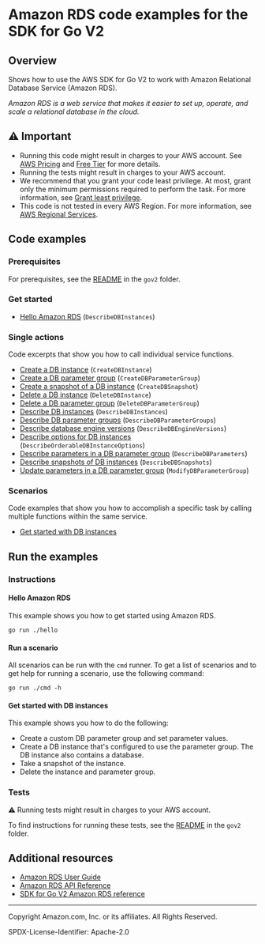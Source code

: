 <!--Generated by WRITEME on 2023-09-12 00:35:06.311435 (UTC)-->
# Amazon RDS code examples for the SDK for Go V2

## Overview

Shows how to use the AWS SDK for Go V2 to work with Amazon Relational Database Service (Amazon RDS).

<!--custom.overview.start-->
<!--custom.overview.end-->

*Amazon RDS is a web service that makes it easier to set up, operate, and scale a relational database in the cloud.*

## ⚠ Important

* Running this code might result in charges to your AWS account. See [AWS Pricing](https://aws.amazon.com/pricing/?aws-products-pricing.sort-by=item.additionalFields.productNameLowercase&aws-products-pricing.sort-order=asc&awsf.Free%20Tier%20Type=*all&awsf.tech-category=*all) and [Free Tier](https://aws.amazon.com/free/?all-free-tier.sort-by=item.additionalFields.SortRank&all-free-tier.sort-order=asc&awsf.Free%20Tier%20Types=*all&awsf.Free%20Tier%20Categories=*all) for more details.
* Running the tests might result in charges to your AWS account.
* We recommend that you grant your code least privilege. At most, grant only the minimum permissions required to perform the task. For more information, see [Grant least privilege](https://docs.aws.amazon.com/IAM/latest/UserGuide/best-practices.html#grant-least-privilege).
* This code is not tested in every AWS Region. For more information, see [AWS Regional Services](https://aws.amazon.com/about-aws/global-infrastructure/regional-product-services).

<!--custom.important.start-->
<!--custom.important.end-->

## Code examples

### Prerequisites

For prerequisites, see the [README](../README.md#Prerequisites) in the `gov2` folder.


<!--custom.prerequisites.start-->
<!--custom.prerequisites.end-->


### Get started

* [Hello Amazon RDS](hello/hello.go#L4) (`DescribeDBInstances`)

### Single actions

Code excerpts that show you how to call individual service functions.

* [Create a DB instance](actions/instances.go#L175) (`CreateDBInstance`)
* [Create a DB parameter group](actions/instances.go#L49) (`CreateDBParameterGroup`)
* [Create a snapshot of a DB instance](actions/instances.go#L138) (`CreateDBSnapshot`)
* [Delete a DB instance](actions/instances.go#L229) (`DeleteDBInstance`)
* [Delete a DB parameter group](actions/instances.go#L73) (`DeleteDBParameterGroup`)
* [Describe DB instances](actions/instances.go#L204) (`DescribeDBInstances`)
* [Describe DB parameter groups](actions/instances.go#L24) (`DescribeDBParameterGroups`)
* [Describe database engine versions](actions/instances.go#L248) (`DescribeDBEngineVersions`)
* [Describe options for DB instances](actions/instances.go#L269) (`DescribeOrderableDBInstanceOptions`)
* [Describe parameters in a DB parameter group](actions/instances.go#L91) (`DescribeDBParameters`)
* [Describe snapshots of DB instances](actions/instances.go#L157) (`DescribeDBSnapshots`)
* [Update parameters in a DB parameter group](actions/instances.go#L119) (`ModifyDBParameterGroup`)

### Scenarios

Code examples that show you how to accomplish a specific task by calling multiple
functions within the same service.

* [Get started with DB instances](scenarios/get_started_instances.go)

## Run the examples

### Instructions


<!--custom.instructions.start-->
<!--custom.instructions.end-->

#### Hello Amazon RDS

This example shows you how to get started using Amazon RDS.

```
go run ./hello
```

#### Run a scenario

All scenarios can be run with the `cmd` runner. To get a list of scenarios
and to get help for running a scenario, use the following command:

```
go run ./cmd -h
```

#### Get started with DB instances

This example shows you how to do the following:

* Create a custom DB parameter group and set parameter values.
* Create a DB instance that's configured to use the parameter group. The DB instance also contains a database.
* Take a snapshot of the instance.
* Delete the instance and parameter group.

<!--custom.scenario_prereqs.rds_Scenario_GetStartedInstances.start-->
<!--custom.scenario_prereqs.rds_Scenario_GetStartedInstances.end-->


<!--custom.scenarios.rds_Scenario_GetStartedInstances.start-->
<!--custom.scenarios.rds_Scenario_GetStartedInstances.end-->

### Tests

⚠ Running tests might result in charges to your AWS account.


To find instructions for running these tests, see the [README](../README.md#Tests)
in the `gov2` folder.



<!--custom.tests.start-->
<!--custom.tests.end-->

## Additional resources

* [Amazon RDS User Guide](https://docs.aws.amazon.com/AmazonRDS/latest/UserGuide/Welcome.html)
* [Amazon RDS API Reference](https://docs.aws.amazon.com/AmazonRDS/latest/APIReference/Welcome.html)
* [SDK for Go V2 Amazon RDS reference](https://pkg.go.dev/github.com/aws/aws-sdk-go-v2/service/rds)

<!--custom.resources.start-->
<!--custom.resources.end-->

---

Copyright Amazon.com, Inc. or its affiliates. All Rights Reserved.

SPDX-License-Identifier: Apache-2.0